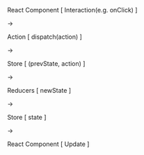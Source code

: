 React Component [ Interaction(e.g. onClick) ]

->

Action [ dispatch(action) ]

->

Store [ (prevState, action) ]

-> 

Reducers [ newState ]

->

Store [ state ]

->

React Component [ Update ]